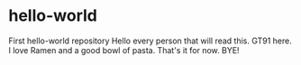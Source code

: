 # hello-world
First hello-world repository
Hello every person that will read this.
GT91 here. I love Ramen and a good bowl of pasta. 
That's it for now.
BYE!
